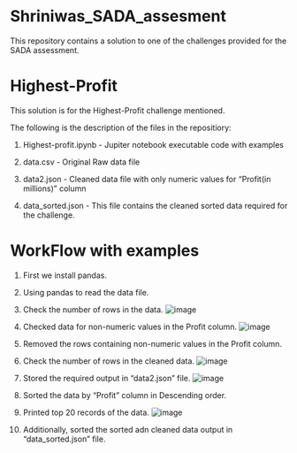 # Shriniwas_SADA_assesment
This repository contains a solution to one of the challenges provided for the SADA assessment.
# Highest-Profit
This solution is for the Highest-Profit challenge mentioned. 

The following is the description of the files in the repositiory:

1. Highest-profit.ipynb - Jupiter notebook executable code with examples

2. data.csv - Original Raw data file

3. data2.json - Cleaned data file with only numeric values for “Profit(in millions)” column

4. data_sorted.json - This file contains the cleaned sorted data required for the challenge.

# WorkFlow with examples
1. First we install pandas.

2. Using pandas to read the data file.

3. Check the number of rows in the data.
![image](https://user-images.githubusercontent.com/82992833/166964501-f280748e-1449-4d8b-8ba8-94a57578be12.png)

4. Checked data for non-numeric values in the Profit column.
![image](https://user-images.githubusercontent.com/82992833/166965128-24b01e16-cfc9-4ccf-982f-90f3a41af3f9.png)

5. Removed the rows containing non-numeric values in the Profit column.

6. Check the number of rows in the cleaned data.
![image](https://user-images.githubusercontent.com/82992833/166965099-583a4a7a-2b21-4eb7-b893-cfeb8d68da10.png)

5. Stored the required output in “data2.json” file.
![image](https://user-images.githubusercontent.com/82992833/166964884-144211e4-76bd-4163-a6a4-ff026286a4a6.png)

6. Sorted the data by “Profit” column in Descending order.

7. Printed top 20 records of the data.
![image](https://user-images.githubusercontent.com/82992833/166964781-a4124e7a-a7ff-45bf-aeae-04fdc9c120e0.png)

8. Additionally, sorted the sorted adn cleaned data output in “data_sorted.json” file.

